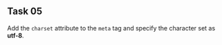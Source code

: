 ## Task 05
Add the `charset` attribute to the `meta` tag and specify the character set as **utf-8**. 